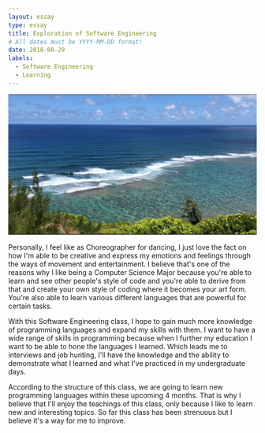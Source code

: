 ```yaml
---
layout: essay
type: essay
title: Exploration of Software Engineering
# All dates must be YYYY-MM-DD format!
date: 2018-08-29
labels:
  - Software Engineering
  - Learning
---
```


<div class="ui large rounded images">
  <img class="ui image" src="../images/Image-1 (1).png">
</div>

Personally, I feel like as Choreographer for dancing, I just love the fact on how I'm able to be creative and express my emotions and feelings through the ways of movement and entertainment. I believe that's one of the reasons why I like being a Computer Science Major because you're able to learn and see other people's style of code and you're able to derive from that and create your own style of coding where it becomes your art form. You're also able to learn various different languages that are powerful for certain tasks.

With this Software Engineering class, I hope to gain much more knowledge of programming languages and expand my skills with them. I want to have a wide range of skills in programming because when I further my education I want to be able to hone the languages I learned. Which leads me to interviews and job hunting, I'll have the knowledge and the ability to demonstrate what I learned and what I've practiced in my undergraduate days.

According to the structure of this class, we are going to learn new programming languages within these upcoming 4 months. That is why I believe that I'll enjoy the teachings of this class, only because I like to learn new and interesting topics. So far this class has been strenuous but I believe it's a way for me to improve.
